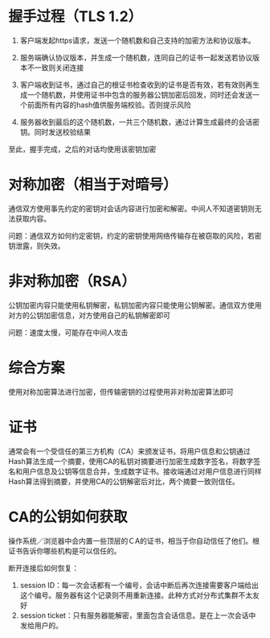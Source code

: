 # 握手过程（TLS 1.2）

1. 客户端发起https请求，发送一个随机数和自己支持的加密方法和协议版本。

2. 服务端确认协议版本，并生成一个随机数，连同自己的证书一起发送若协议版本不一致则关闭连接

4. 客户端收到证书，通过自己的根证书检查收到的证书是否有效，若有效则再生成一个随机数，并使用证书中包含的服务器公钥加密后回发，同时还会发送一个前面所有内容的hash值供服务端校验。否则提示风险

6. 服务器收到最后的这个随机数，一共三个随机数，通过计算生成最终的会话密钥。同时发送校验结果

至此，握手完成，之后的对话均使用该密钥加密

 

# 对称加密（相当于对暗号）

通信双方使用事先约定的密钥对会话内容进行加密和解密。中间人不知道密钥则无法获取内容。

问题：通信双方如何约定密钥，约定的密钥使用网络传输存在被窃取的风险，若密钥泄露，则失效。

 

# 非对称加密（RSA）

公钥加密内容只能使用私钥解密，私钥加密内容只能使用公钥解密。通信双方使用对方的公钥加密信息，对方使用自己的私钥解密即可

问题：速度太慢，可能存在中间人攻击

 

# 综合方案

使用对称加密算法进行加密，但传输密钥的过程使用非对称加密算法即可

 

# 证书

通常会有一个受信任的第三方机构（CA）来颁发证书，将用户信息和公钥通过Hash算法生成一个摘要，使用CA的私钥对摘要进行加密生成数字签名，将数字签名和用户信息及公钥等信息合并，生成数字证书。接收端通过对用户信息进行同样Hash算法得到摘要，并使用CA的公钥解密后对比，两个摘要一致则信任。

 

# CA的公钥如何获取

操作系统／浏览器中会内置一些顶层的ＣA的证书，相当于你自动信任了他们。根证书告诉你哪些机构是可以信任的。

 

断开连接后如何恢复：

1. session ID：每一次会话都有一个编号，会话中断后再次连接需要客户端给出这个编号。服务器有这个记录则不用重新连接。此种方式对分布式集群不太友好
2. session ticket：只有服务器能解密，里面包含会话信息。是在上一次会话中发给用户的。

